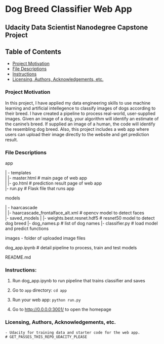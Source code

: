 # Dog Breed Classifier Web App

## Udacity Data Scientist Nanodegree Capstone Project

## Table of Contents
 * [Project Motivation](#project-motivation)
 * [File Descriptions](#file-descriptions)
 * [Instructions](#instructions)
 * [Licensing, Authors, Acknowledgements, etc.](#licensing-authors-acknowledgements-etc)
 
### Project Motivation
In this project, I have applied my data engineering skills to use machine learning and artificial intellegence to classify images of dogs according to their breed. 
I have created a pipeline to process real-world, user-supplied images. Given an image of a dog, your algorithm will identify an estimate of the canine’s breed. If supplied an image of a human, the code will identify the resembling dog breed.
Also, this project includes a web app where users can upload their image directly to the website and get prediction result. 

### File Descriptions
app    

| - templates    
| |- master.html # main page of web app    
| |- go.html # prediction result page of web app    
|- run.py # Flask file that runs app    

models    

| - haarcascade   
| |- haarcascade_frontalface_alt.xml # opencv model to detect faces      
|- saved_models
| |- weights.best.resnet.hdf5 # resnet50 model to detect dog breed
|- dog_names.p #  list of dog names
|- classifier.py # load model and predict functions

images - folder of uploaded image files

dog_app.ipynb #  detail pipeline to process, train and test models

README.md    

### Instructions:
1. Run dog_app.ipynb to run pipeline that trains classifier and saves

2. Go to `app` directory: `cd app`

3. Run your web app: `python run.py`

4. Go to http://0.0.0.0:3001/ to open the homepage

### Licensing, Authors, Acknowledgements, etc.
    - Udacity for training data and starter code for the web app. 
    # GET_PASSES_THIS_REPO_UDACITY_PLEASE
